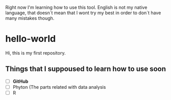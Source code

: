 Right now I'm learning how to use this tool. English is not my native language, that doesn´t mean that I wont try my best in order to don´t have many mistakes though.

# hello-world
Hi, this is my first repository.

## Things that I suppoused to learn how to use soon

- [ ] **GitHub**
- [ ] Phyton (The parts related with data analysis
- [ ] R

